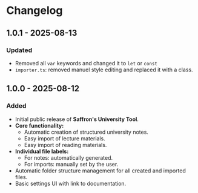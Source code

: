 # Changelog

## 1.0.1 - 2025-08-13

### Updated

-   Removed all `var` keywords and changed it to `let` or `const`
-   `importer.ts`: removed manuel style editing and replaced it with a class.

## 1.0.0 - 2025-08-12

### Added

-   Initial public release of **Saffron's University Tool**.
-   **Core functionality:**
    -   Automatic creation of structured university notes.
    -   Easy import of lecture materials.
    -   Easy import of reading materials.
-   **Individual file labels:**
    -   For notes: automatically generated.
    -   For imports: manually set by the user.
-   Automatic folder structure management for all created and imported files.
-   Basic settings UI with link to documentation.
